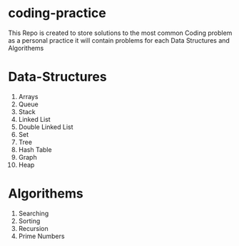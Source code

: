 # coding-practice

This Repo is created to store solutions to the most common Coding problem as a personal practice it will contain problems for each Data Structures and Algorithems

# Data-Structures
1. Arrays
2. Queue
3. Stack
4. Linked List
5. Double Linked List
6. Set
7. Tree
8. Hash Table
9. Graph
10. Heap

# Algorithems
1. Searching
2. Sorting
3. Recursion
4. Prime Numbers


